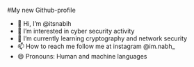 #My new Github-profile
- 👋 Hi, I’m @itsnabih
- 👀 I’m interested in cyber security activity
- 🌱 I’m currently learning cryptography and network security
- 📫 How to reach me
  follow me at instagram @im.nabh_
- 😄 Pronouns: Human and machine languages

<!---
itsnabih/itsnabih is a ✨ special ✨ repository because its `README.md` it's everything about 'ME'.
--->
